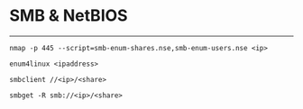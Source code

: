 # SMB & NetBIOS 
---
`nmap -p 445 --script=smb-enum-shares.nse,smb-enum-users.nse <ip>`

`enum4linux <ipaddress>`

`smbclient //<ip>/<share>`

`smbget -R smb://<ip>/<share>`









